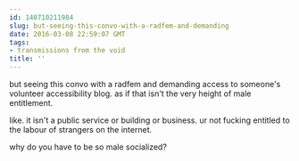 ```yaml
---
id: 140710211984
slug: but-seeing-this-convo-with-a-radfem-and-demanding
date: 2016-03-08 22:59:07 GMT
tags:
- transmissions from the void
title: ''
---
```

but seeing this convo with a radfem and demanding access to someone's volunteer accessibility blog. as if that isn't the very height of male entitlement. 

like. it isn't a public service or building or business. ur not fucking entitled to the labour of strangers on the internet. 

why do you have to be so male socialized?